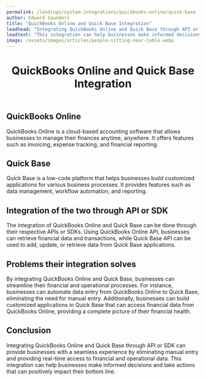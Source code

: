 ```yaml
---
permalink: /landings/system-integrations/quickbooks-online/quick-base
author: Edward Saunders
title: "QuickBooks Online and Quick Base Integration"
leadhead: "Integrating QuickBooks Online and Quick Base through API or SDK can provide businesses with a seamless experience by eliminating manual entry and providing real-time access to financial and operational data"
leadtext: "This integration can help businesses make informed decisions and take actions that can positively impact their bottom line."
image: /assets/images/articles/people-sitting-near-table.webp
---
```

<div class="arttext">	<header>
		<h1>QuickBooks Online and Quick Base Integration</h1>
	</header>
	<section>
		<h2>QuickBooks Online</h2>
		<p>
			QuickBooks Online is a cloud-based accounting software that allows businesses to manage their finances anytime, anywhere. It offers features such as invoicing, expense tracking, and financial reporting.
		</p>
	</section>
	<section>
		<h2>Quick Base</h2>
		<p>
			Quick Base is a low-code platform that helps businesses build customized applications for various business processes. It provides features such as data management, workflow automation, and reporting.
		</p>
	</section>
	<section>
		<h2>Integration of the two through API or SDK</h2>
		<p>
			The integration of QuickBooks Online and Quick Base can be done through their respective APIs or SDKs. Using QuickBooks Online API, businesses can retrieve financial data and transactions, while Quick Base API can be used to add, update, or retrieve data from Quick Base applications.
		</p>
	</section>
	<section>
		<h2>Problems their integration solves</h2>
		<p>
			By integrating QuickBooks Online and Quick Base, businesses can streamline their financial and operational processes. For instance, businesses can automate data entry from QuickBooks Online to Quick Base, eliminating the need for manual entry. Additionally, businesses can build customized applications in Quick Base that can access financial data from QuickBooks Online, providing a complete picture of their financial health.
		</p>
	</section>
	<section>
		<h2>Conclusion</h2>
		<p>
			Integrating QuickBooks Online and Quick Base through API or SDK can provide businesses with a seamless experience by eliminating manual entry and providing real-time access to financial and operational data. This integration can help businesses make informed decisions and take actions that can positively impact their bottom line. 
		</p>
	</section>
</div>